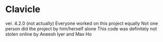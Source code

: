 # Clavicle
ver. 4.2.0
(not actually)
Everyone worked on this project equally
Not one person did the project by him/herself alone
This code was definitely not stolen online
by Aneesh Iyer and Max Ho
